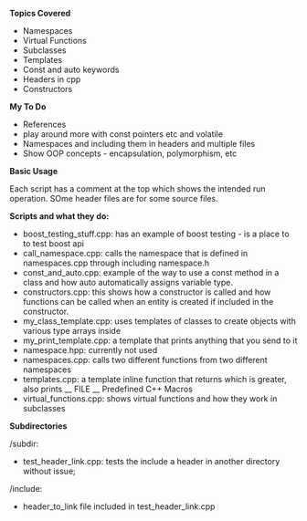 **Topics Covered**

- Namespaces
- Virtual Functions
- Subclasses
- Templates
- Const and auto keywords
- Headers in  cpp
- Constructors

**My To Do**

- References
- play around more with const pointers etc and volatile
- Namespaces and including them in headers and multiple files
- Show OOP concepts - encapsulation, polymorphism, etc

**Basic Usage**

Each script has a comment at the top which shows the intended run operation. SOme header files are for some source files. 

**Scripts  and what they do:**

- boost_testing_stuff.cpp: has an example of boost testing - is a place to to test boost api
- call_namespace.cpp: calls the namespace that is defined in namespaces.cpp through including namespace.h
- const_and_auto.cpp: example of the way to use a const method in a class and how auto automatically assigns variable type.
- constructors.cpp: this shows how a constructor is called and how functions can be called when an entity is created if included in the constructor.
- my_class_template.cpp: uses templates of classes to create objects with various type arrays inside
- my_print_template.cpp: a template that prints anything that you send to it
- namespace.hpp: currently not used
- namespaces.cpp: calls two different functions from two different namespaces
- templates.cpp: a template inline function that returns which is greater, also prints __ FILE __ Predefined C++ Macros
- virtual_functions.cpp: shows virtual functions and how they work in subclasses

**Subdirectories**

/subdir: 

- test_header_link.cpp: tests the include a header in another directory without issue;

/include:

- header_to_link file included in test_header_link.cpp 

